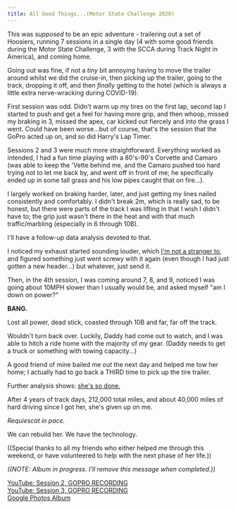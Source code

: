 ```yaml
---
title: All Good Things...(Motor State Challenge 2020)
---
```


This was _supposed_ to be an epic adventure - trailering out a set of Hoosiers, running 7 sessions in a single day (4 with some good friends during the Motor State Challenge, 3 with the SCCA during Track Night in America), and coming home.

Going out was fine, if not a _tiny_ bit annoying having to move the trailer around whilst we did the cruise-in, then picking up the trailer, going to the track, dropping it off, and then _finally_ getting to the hotel (which is always a little extra nerve-wracking during COVID-19).

First session was odd. Didn't warm up my tires on the first lap, second lap I started to push and get a feel for having more grip, and then whoop, missed my braking in 3, missed the apex, car kicked out fiercely and into the grass I went. Could have been worse...but of course, that's the session that the GoPro acted up on, and so did Harry's Lap Timer.

Sessions 2 and 3 were much more straightforward. Everything worked as intended, I had a fun time playing with a 80's-90's Corvette and Camaro (was able to keep the 'Vette behind me, and the Camaro pushed too hard trying not to let me back by, and went off in front of me; he specifically ended up in some tall grass and his low pipes caught that on fire...).

I largely worked on braking harder, later, and just getting my lines nailed consistently and comfortably. I didn't break 2m, which is really sad, to be honest, but there were parts of the track I was lifting in that I wish I didn't have to; the grip just wasn't there in the heat and with that much traffic/marbling (especially in 6 through 10B). 

I'll have a follow-up data analysis devoted to that.

I noticed my exhaust started sounding louder, which [I'm not a stranger to](/posts/2019/05/gingerman/), and figured something just went screwy with it again (even though I had just gotten a new header...) but whatever, just send it.

Then, in the 4th session, I was coming around 7, 8, and 9, noticed I was going about 10MPH slower than I usually would be, and asked myself "am I down on power?"

**BANG.**

Lost all power, dead stick, coasted through 10B and far, far off the track.

Wouldn't turn back over. Luckily, Daddy had come out to watch, and I was able to hitch a ride home with the majority of my gear. (Daddy needs to get a truck or something with towing capacity...)

A good friend of mine bailed me out the next day and helped me tow her home; I actually had to go back a THIRD time to pick up the tire trailer.

Further analysis shows: [she's so done.](https://i.imgur.com/ms949Wq.png)

After 4 years of track days, 212,000 total miles, and about 40,000 miles of hard driving since I got her, she's given up on me. 

_Requiescat in pace._

We can rebuild her. We have the technology.

((Special thanks to all my friends who either helped me through this weekend, or have volunteered to help with the next phase of her life.))

_((NOTE: Album in progress. I'll remove this message when completed.))_

<a href="https://www.youtube.com/watch?v=2ORaTSYXkSA" class="fas fa-sd-card fab-override fab-post-override"></a><a href="https://www.youtube.com/watch?v=2ORaTSYXkSA"> YouTube: Session 2, GOPRO RECORDING</a>  
<a href="https://www.youtube.com/watch?v=M6yAJ0rYAYs" class="fas fa-sd-card fab-override fab-post-override"></a><a href="https://www.youtube.com/watch?v=M6yAJ0rYAYs"> YouTube: Session 3, GOPRO RECORDING</a>  
<a href="https://photos.google.com/share/AF1QipP05MBiwexx7QPTW18ME1K09gGf_5pGt2D8EPja2TztuC1hvjpJiQFpEap1G60lJw?key=TTcxdE9wZ2pTSGsxLWxhN0JRSjhqb0VNUGVwWVRB" class="far fa-image fab-override fab-post-override"></a><a href="https://photos.google.com/share/AF1QipP05MBiwexx7QPTW18ME1K09gGf_5pGt2D8EPja2TztuC1hvjpJiQFpEap1G60lJw?key=TTcxdE9wZ2pTSGsxLWxhN0JRSjhqb0VNUGVwWVRB"> Google Photos Album</a>